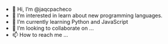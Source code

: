 - 👋 Hi, I’m @jaqcpacheco
- 👀 I’m interested in learn about new programming languages.
- 🌱 I’m currently learning  Python and JavaScript
- 💞️ I’m looking to collaborate on ...
- 📫 How to reach me ...

<!---
jaqcpacheco/jaqcpacheco is a ✨ special ✨ repository because its `README.md` (this file) appears on your GitHub profile.
You can click the Preview link to take a look at your changes.
--->
